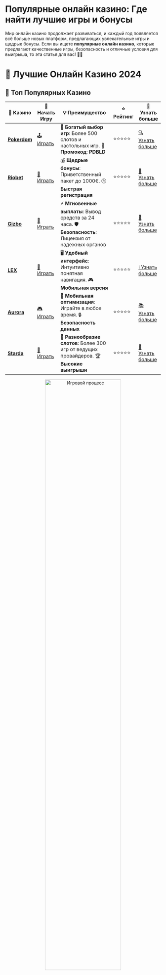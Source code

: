 # **Популярные онлайн казино: Где найти лучшие игры и бонусы**

Мир онлайн казино продолжает развиваться, и каждый год появляется всё больше новых платформ, предлагающих увлекательные игры и щедрые бонусы. Если вы ищете **популярные онлайн казино**, которые предлагают качественные игры, безопасность и отличные условия для выигрыша, то эта статья для вас! 🎰💎

# 🎰 Лучшие Онлайн Казино 2024

## 🌟 Топ Популярных Казино

| 🎲 **Казино** | 🔗 **Начать Игру** | 💡 **Преимущество** | ⭐ **Рейтинг** | 🔗 **Узнать больше** |
|--------------|---------------------|---------------------|----------------|----------------------|
| [**Pokerdom**](https://brandplay.link/4k77v2yx) | [🕹️ Играть](https://brandplay.link/4k77v2yx) | 🎉 **Богатый выбор игр**: Более 500 слотов и настольных игр. 🎁 **Промокод**: **PDBLD** | ⭐⭐⭐⭐⭐ | [🔍 Узнать больше](https://brandplay.link/4k77v2yx) |
| [**Riobet**](https://brandplay.link/7xBLTPyj) | [🎰 Играть](https://brandplay.link/7xBLTPyj) | 💰 **Щедрые бонусы**: Приветственный пакет до 1000€. 🕒 **Быстрая регистрация** | ⭐⭐⭐⭐⭐ | [📖 Узнать больше](https://brandplay.link/7xBLTPyj) |
| [**Gizbo**](https://brandplay.link/bprXw4YV) | [🎲 Играть](https://brandplay.link/bprXw4YV) | ⚡ **Мгновенные выплаты**: Вывод средств за 24 часа. 🛡️ **Безопасность**: Лицензия от надежных органов | ⭐⭐⭐⭐⭐ | [📝 Узнать больше](https://brandplay.link/bprXw4YV) |
| [**LEX**](https://brandplay.link/zW4hdDFV) | [🤑 Играть](https://brandplay.link/zW4hdDFV) | 🖥️ **Удобный интерфейс**: Интуитивно понятная навигация. 🎮 **Мобильная версия** | ⭐⭐⭐⭐⭐ | [ℹ️ Узнать больше](https://brandplay.link/zW4hdDFV) |
| [**Aurora**](https://10trafic-stat2.com/click/668546556bcc6313411604bd/6766/13032/subaccount) | [🎮 Играть](https://10trafic-stat2.com/click/668546556bcc6313411604bd/6766/13032/subaccount) | 📱 **Мобильная оптимизация**: Играйте в любое время. 🔒 **Безопасность данных** | ⭐⭐⭐⭐⭐ | [📚 Узнать больше](https://10trafic-stat2.com/click/668546556bcc6313411604bd/6766/13032/subaccount) |
| [**Starda**](https://brandplay.link/fB7xwRFL) | [🎯 Играть](https://brandplay.link/fB7xwRFL) | 🎰 **Разнообразие слотов**: Более 300 игр от ведущих провайдеров. 🏆 **Высокие выигрыши** | ⭐⭐⭐⭐⭐ | [🔎 Узнать больше](https://brandplay.link/fB7xwRFL) |

<div align="center">
    <img src="https://i.pinimg.com/originals/87/9e/b9/879eb9354dd0699582408b68f2e253b2.gif" alt="Игровой процесс" width="70%">
</div>

## 💎 Лучшие Бонусы и Акции

| 🎲 **Казино** | 🔗 **Начать Игру** | 💡 **Преимущество** | ⭐ **Рейтинг** | 🔗 **Узнать больше** |
|--------------|---------------------|---------------------|----------------|----------------------|
| [**Kometa**](https://brandplay.link/8ZymQJV8) | [🎰 Играть](https://brandplay.link/8ZymQJV8) | 🎁 **Эксклюзивные бонусы**: Регулярные акции и промо. 🔄 **Программы лояльности** | ⭐⭐⭐⭐☆ | [🔍 Узнать больше](https://brandplay.link/8ZymQJV8) |
| [**R7**](https://brandplay.link/bMd3Yjsw) | [🕹️ Играть](https://brandplay.link/bMd3Yjsw) | 🕒 **Круглосуточная поддержка**: Всегда на связи. 💸 **Высокие лимиты** | ⭐⭐⭐⭐☆ | [📖 Узнать больше](https://brandplay.link/bMd3Yjsw) |
| [**7K**](https://brandplay.link/BvQyFShp) | [🎲 Играть](https://brandplay.link/BvQyFShp) | 🌟 **Эксклюзивные бонусы**: Только для VIP игроков. 🎉 **Сезонные акции** | ⭐⭐⭐⭐☆ | [📝 Узнать больше](https://brandplay.link/BvQyFShp) |
| [**Kent**](https://brandplay.link/Fv2WP3js) | [🤑 Играть](https://brandplay.link/Fv2WP3js) | 📈 **Высокий RTP**: Более 98%. 💼 **Профессиональная поддержка** | ⭐⭐⭐⭐☆ | [ℹ️ Узнать больше](https://brandplay.link/Fv2WP3js) |
| [**1Xslots**](https://brandplay.link/hSB1khtr) | [🎮 Играть](https://brandplay.link/hSB1khtr) | 🎉 **Множество акций**: Еженедельные бонусы и турниры. 🛡️ **Безопасность** | ⭐⭐⭐⭐☆ | [📚 Узнать больше](https://brandplay.link/hSB1khtr) |
| [**Gama**](https://brandplay.link/j6NMKsDz) | [🎯 Играть](https://brandplay.link/j6NMKsDz) | 🔍 **Интуитивный интерфейс**: Легкость использования. 🏅 **Престижные турниры** | ⭐⭐⭐⭐☆ | [🔎 Узнать больше](https://brandplay.link/j6NMKsDz) |

<div align="center">
    <img src="https://i.pinimg.com/originals/87/9e/b9/879eb9354dd0699582408b68f2e253b2.gif" alt="Игровой процесс" width="70%">
</div>

## 🚀 Быстрые Выигрыши и Поддержка

| 🎲 **Казино** | 🔗 **Начать Игру** | 💡 **Преимущество** | ⭐ **Рейтинг** | 🔗 **Узнать больше** |
|--------------|---------------------|---------------------|----------------|----------------------|
| [**Onion**](https://brandplay.link/zBGRVpQ9) | [🎰 Играть](https://brandplay.link/zBGRVpQ9) | 🤑 **Низкие ставки**: Идеально для начинающих. 🔄 **Быстрые выводы** | ⭐⭐⭐⭐☆ | [🔍 Узнать больше](https://brandplay.link/zBGRVpQ9) |
| [**Чемпион**](https://temon-gter.cfd/go/lRq?p80412p304504pcc44t17455) | [🕹️ Играть](https://temon-gter.cfd/go/lRq?p80412p304504pcc44t17455) | 🏅 **Лояльная программа**: Награды за активность. 🎁 **Ежемесячные бонусы** | ⭐⭐⭐⭐☆ | [📖 Узнать больше](https://temon-gter.cfd/go/lRq?p80412p304504pcc44t17455) |
| [**Vavada**](https://vavadapartner.pro/?promo=ea5c9275-6854-4505-94fc-95ab18221945-linkb2) | [🎲 Играть](https://vavadapartner.pro/?promo=ea5c9275-6854-4505-94fc-95ab18221945-linkb2) | 🚀 **Быстрая регистрация**: Начните играть мгновенно. 🔐 **Безопасные транзакции** | ⭐⭐⭐⭐☆ | [📝 Узнать больше](https://vavadapartner.pro/?promo=ea5c9275-6854-4505-94fc-95ab18221945-linkb2) |
| [**Friends**](https://gofriends.kim/linkb2) | [🤑 Играть](https://gofriends.kim/linkb2) | 🤝 **Социальные игры**: Играйте с друзьями. 🌐 **Мультиплатформенность** | ⭐⭐⭐⭐☆ | [ℹ️ Узнать больше](https://gofriends.kim/linkb2) |
| [**1WIN**](https://brandplay.link/smXVpBbG) | [🎮 Играть](https://brandplay.link/smXVpBbG) | 🏆 **Спортивные ставки**: Широкий выбор видов спорта. 💵 **Высокие коэффициенты** | ⭐⭐⭐⭐☆ | [📚 Узнать больше](https://brandplay.link/smXVpBbG) |
| [**Drip**](https://drp-ircp01.com/c07e6a3db) | [🎯 Играть](https://drp-ircp01.com/c07e6a3db) | 🌐 **Инновационные игры**: Новейшие игровые технологии. 🛡️ **Высокая безопасность** | ⭐⭐⭐⭐☆ | [🔎 Узнать больше](https://drp-ircp01.com/c07e6a3db) |
| [**JoyCasino**](https://rpc30.call2me.pro/?/ru/registration?apkpop=0&partner=p24970p3291217pc98f) | [🎰 Играть](https://rpc30.call2me.pro/?/ru/registration?apkpop=0&partner=p24970p3291217pc98f) | 🎁 **Приятные бонусы**: Ежедневные акции и подарки. 🕹️ **Разнообразие игр** | ⭐⭐⭐⭐☆ | [🔍 Узнать больше](https://rpc30.call2me.pro/?/ru/registration?apkpop=0&partner=p24970p3291217pc98f) |

<div align="center">
    <img src="https://i.pinimg.com/originals/87/9e/b9/879eb9354dd0699582408b68f2e253b2.gif" alt="Игровой процесс" width="70%">
</div>
---

✨ **Выбирайте лучшее казино для себя и наслаждайтесь игрой! Удачи!** ✨
![Картинка казино](https://i.pinimg.com/originals/a9/29/6e/a9296ea1cf6a7c20a985e593451f0323.png)

## Почему стоит выбирать **популярные онлайн казино**? 🌐

**Популярные онлайн казино** предлагают игрокам не только широкий выбор игр, но и множество преимуществ. Вот несколько причин, почему стоит выбирать именно такие платформы:

### 1. **Безопасность и надежность** 🔒

Популярные онлайн казино часто имеют лицензии от регулирующих органов, что гарантирует безопасность ваших данных и финансов. Такие казино работают по международным стандартам, что уменьшает риски мошенничества и недобросовестных практик. Важно выбирать платформы, которые используют современные технологии шифрования, чтобы ваша информация была в полной безопасности.

### 2. **Широкий выбор игр** 🎮

Популярные онлайн казино предлагают огромный выбор игр, начиная от классических слотов и настольных игр, таких как рулетка и покер, и заканчивая живыми казино с настоящими дилерами. Вы найдете игры от ведущих разработчиков, таких как NetEnt, Microgaming, IGT и других, что гарантирует вам высококачественные игры с отличной графикой и интересными бонусами.

### 3. **Щедрые бонусы и акции** 🎉

Популярные онлайн казино часто предлагают своим игрокам привлекательные бонусы и акции. Это могут быть бонусы на первый депозит, бесплатные вращения, кэшбэк или специальные турнирные предложения. Эти бонусы помогают вам играть дольше и увеличивают шансы на выигрыш. 🎁

### 4. **Поддержка игроков** 🤝

Если возникнут какие-либо проблемы, популярные онлайн казино всегда предлагают оперативную поддержку. Обычно они предоставляют круглосуточную службу поддержки, доступную через чат, email или телефон. Быстрая и профессиональная помощь — важный аспект выбора казино.

### 5. **Мобильные версии и приложения** 📱

Многие популярные онлайн казино предлагают мобильные версии своих платформ или приложения для смартфонов, что позволяет играть в любимые игры в любое время и в любом месте. Играйте в казино, не привязываясь к компьютеру, и наслаждайтесь процессом без ограничений.

## Как выбрать **популярные онлайн казино** для игры? 🧐

### 1. **Проверка лицензии**

Перед тем как начать игру в любом казино, убедитесь, что оно имеет действующую лицензию от авторитетного регулирующего органа. Это гарантирует, что казино работает в соответствии с законами и предоставляет безопасные условия для игроков.

### 2. **Изучите отзывы и рейтинги**

Отзывы других игроков и рейтинги онлайн казино могут дать вам представление о репутации платформы. Проверяйте независимые ресурсы, чтобы узнать, как казино выполняет свои обязательства, выплачивает выигрыши и какие бонусы предоставляет.

### 3. **Изучите условия бонусов**

Прежде чем принимать бонусное предложение, внимательно изучите его условия. Обратите внимание на требования по отыгрышу бонусов, минимальные депозиты и сроки действия предложений.

### 4. **Проверьте доступность игр**

Убедитесь, что в выбранном казино есть игры, которые вам интересны. Если вы любите слоты, ищите платформу с разнообразием слотов от известных разработчиков. Если вы предпочитаете настольные игры, убедитесь, что казино предлагает рулетку, покер и другие классические игры.

### 5. **Оцените систему выплат**

Проверьте, как казино обрабатывает вывод средств. Быстрые выплаты и разнообразие способов пополнения и вывода — важные характеристики хорошего онлайн казино.

## Как играть в **популярных онлайн казино**? 🎯

1. **Выберите подходящее казино**  
   Изучите список популярных онлайн казино и выберите платформу, которая подходит вам по всем критериям: безопасность, выбор игр, бонусы и отзывы.

2. **Зарегистрируйтесь и пополните счет**  
   После выбора казино зарегистрируйтесь, создайте аккаунт и пополните свой игровой баланс удобным способом, будь то банковская карта, электронный кошелек или криптовалюта.

3. **Выберите игру и наслаждайтесь процессом**  
   После пополнения счета выберите игру, которая вам нравится, и начните играть! Вспомните, что всегда важно соблюдать ответственный подход к игре и управлению банкроллом.

4. **Используйте бонусы**  
   Не забывайте активировать бонусы и участвовать в акциях, чтобы увеличить свои шансы на выигрыши. Бесплатные вращения и другие бонусные предложения — это отличный способ продлить игру и повысить ваши шансы на удачу.

## Заключение: Играйте в **популярные онлайн казино** с умом!

**Популярные онлайн казино** — это не только шанс на удачу, но и возможность насладиться качественным игровым процессом, где безопасность, честность и разнообразие игр выходят на первый план. Используйте бонусы, управляйте своим банкроллом и наслаждайтесь игрой в самых лучших онлайн казино! 🎰🎉

Независимо от того, новичок вы или опытный игрок, в популярных онлайн казино всегда найдется что-то интересное для каждого. Удачи и больших выигрышей! 💰🍀
